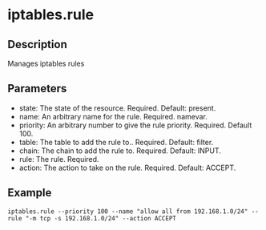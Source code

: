 # iptables.rule

## Description

Manages iptables rules

## Parameters

* state: The state of the resource. Required. Default: present.
* name: An arbitrary name for the rule. Required. namevar.
* priority: An arbitrary number to give the rule priority. Required. Default 100.
* table: The table to add the rule to.. Required. Default: filter.
* chain: The chain to add the rule to. Required. Default: INPUT.
* rule: The rule. Required.
* action: The action to take on the rule. Required. Default: ACCEPT.

## Example

```shell
iptables.rule --priority 100 --name "allow all from 192.168.1.0/24" --rule "-m tcp -s 192.168.1.0/24" --action ACCEPT
```

